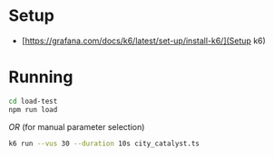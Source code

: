 # Setup

- [https://grafana.com/docs/k6/latest/set-up/install-k6/](Setup k6)

# Running

```bash
cd load-test
npm run load
```

_OR_ (for manual parameter selection)

```bash
k6 run --vus 30 --duration 10s city_catalyst.ts
```
